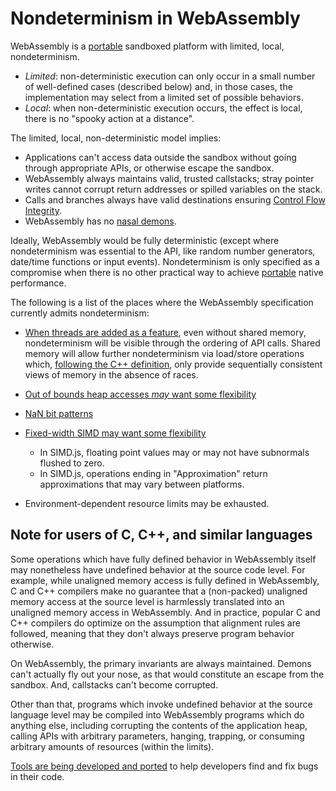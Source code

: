 # Nondeterminism in WebAssembly

WebAssembly is a [portable](Portability.md) sandboxed platform with limited,
local, nondeterminism. 
  * *Limited*: non-deterministic execution can only occur in a small number of
    well-defined cases (described below) and, in those cases, the implementation
    may select from a limited set of possible behaviors.
  * *Local*: when non-deterministic execution occurs, the effect is local,
    there is no "spooky action at a distance".

The limited, local, non-deterministic model implies:
  * Applications can't access data outside the sandbox without going through
    appropriate APIs, or otherwise escape the sandbox.
  * WebAssembly always maintains valid, trusted callstacks; stray pointer writes
    cannot corrupt return addresses or spilled variables on the stack.
  * Calls and branches always have valid destinations ensuring 
    [Control Flow Integrity](http://research.microsoft.com/apps/pubs/default.aspx?id=64250).
  * WebAssembly has no [nasal demons](https://en.wikipedia.org/w/index.php?title=Nasal_demons).

Ideally, WebAssembly would be fully deterministic (except where nondeterminism
was essential to the API, like random number generators, date/time functions or
input events). Nondeterminism is only specified as a compromise when there is no
other practical way to achieve [portable](Portability.md) native performance.

The following is a list of the places where the WebAssembly specification
currently admits nondeterminism:

 - [When threads are added as a feature](EssentialPostMVPFeatures.md#threads),
   even without shared memory, nondeterminism will be visible through the
   ordering of API calls. Shared memory will allow further nondeterminism via
   load/store operations which,
   [following the C++ definition](http://www.hboehm.info/c++mm/sc_proof.html),
   only provide sequentially consistent views of memory in the absence of races.

 - [Out of bounds heap accesses *may* want some flexibility](AstSemantics.md#out-of-bounds)

 - [NaN bit patterns](AstSemantics.md#floating-point-operations)

 - [Fixed-width SIMD may want some flexibility](EssentialPostMVPFeatures.md#fixed-width-simd)
   - In SIMD.js, floating point values may or may not have subnormals flushed to zero.
   - In SIMD.js, operations ending in "Approximation" return approximations that may vary between platforms.

 - Environment-dependent resource limits may be exhausted.

## Note for users of C, C++, and similar languages

Some operations which have fully defined behavior in WebAssembly itself may nonetheless have undefined behavior at the source code level. For example, while unaligned memory access is fully defined in WebAssembly, C and C++ compilers make no guarantee that a (non-packed) unaligned memory access at the source level is harmlessly translated into an unaligned memory access in WebAssembly. And in practice, popular C and C++ compilers do optimize on the assumption that alignment rules are followed, meaning that they don't always preserve program behavior otherwise.

On WebAssembly, the primary invariants are always maintained. Demons can't actually fly out your nose, as that would constitute an escape from the sandbox. And, callstacks can't become corrupted.

Other than that, programs which invoke undefined behavior at the source language level may be compiled into WebAssembly programs which do anything else, including corrupting the contents of the application heap, calling APIs with arbitrary parameters, hanging, trapping, or consuming arbitrary amounts of resources (within the limits).

[Tools are being developed and ported](Tooling.md) to help developers find and fix bugs in their code.
